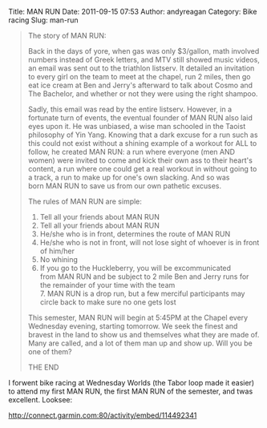 Title: MAN RUN
Date: 2011-09-15 07:53
Author: andyreagan
Category: Bike racing
Slug: man-run

> The story of MAN RUN:
>
> Back in the days of yore, when gas was only \$3/gallon, math involved
> numbers instead of Greek letters, and MTV still showed music videos,
> an email was sent out to the triathlon listserv. It detailed an
> invitation to every girl on the team to meet at the chapel, run 2
> miles, then go eat ice cream at Ben and Jerry's afterward to talk
> about Cosmo and The Bachelor, and whether or not they were using the
> right shampoo.
>
> Sadly, this email was read by the entire listserv. However, in a
> fortunate turn of events, the eventual founder of MAN RUN also laid
> eyes upon it. He was unbiased, a wise man schooled in the Taoist
> philosophy of Yin Yang. Knowing that a dark excuse for a run such as
> this could not exist without a shining example of a workout for ALL to
> follow, he created MAN RUN: a run where everyone (men AND women) were
> invited to come and kick their own ass to their heart's content,
> a run where one could get a real workout in without going to a track,
> a run to make up for one's own slacking. And so was born MAN RUN to
> save us from our own pathetic excuses.
>
> The rules of MAN RUN are simple:  
>  1. Tell all your friends about MAN RUN  
>  2. Tell all your friends about MAN RUN  
>  3. He/she who is in front, determines the route of MAN RUN  
>  4. He/she who is not in front, will not lose sight of whoever is in
> front of him/her  
>  5. No whining  
>  6. If you go to the Huckleberry, you will be excommunicated
> from MAN RUN and be subject to 2 mile Ben and Jerry runs for the
> remainder of your time with the team  
>  7. MAN RUN is a drop run, but a few merciful participants may circle
> back to make sure no one gets lost
>
> This semester, MAN RUN will begin at 5:45PM at the Chapel every
> Wednesday evening, starting tomorrow. We seek the finest and bravest
> in the land to show us and themselves what they are made of. Many are
> called, and a lot of them man up and show up. Will you be one of them?
>
> THE END

I forwent bike racing at Wednesday Worlds (the Tabor loop made it
easier) to attend my first MAN RUN, the first MAN RUN of the semester,
and twas excellent. Looksee:

<http://connect.garmin.com:80/activity/embed/114492341>
